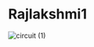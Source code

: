 # Rajlakshmi1
![circuit (1)](https://user-images.githubusercontent.com/91679375/135673322-c367c782-b1f4-4fba-9e8d-72d02e1fe73f.png)
